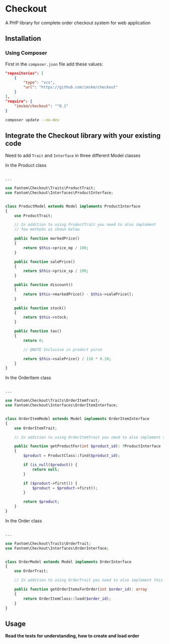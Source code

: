 # Checkout

A PHP library for complete order checkout system for web application

## Installation

### Using Composer

First in the `composer.json` file add these values:

```json
"repositories": [
	{
		"type": "vcs",
		"url": "https://github.com/imskm/checkout"
	}
],
"require": {
	"imskm/checkout": "^0.1"
}
```

```bash
composer update --no-dev
```

## Integrate the Checkout library with your existing code

Need to add `Trait` and `Interface` in three different Model classes

In the Product class

```php

...

use Fantom\Checkout\Traits\ProductTrait;
use Fantom\Checkout\Interfaces\ProductInterface;


class ProductModel extends Model implements ProductInterface
{
	use ProductTrait;

	// In addition to using ProductTrait you need to also implement
	// few methods as shown below

	public function markedPrice()
    {
        return $this->price_mp / 100;
    }

    public function salePrice()
    {
        return $this->price_sp / 100;
    }

    public function discount()
    {
        return $this->markedPrice() - $this->salePrice();
    }

    public function stock()
    {
        return $this->stock;
    }

    public function tax()
    {
        return 0;

        // @NOTE Inclusive in product pirce

        return $this->salePrice() / 118 * 0.18;
    }
}
```

In the OrderItem class

```php

...

use Fantom\Checkout\Traits\OrderItemTrait;
use Fantom\Checkout\Interfaces\OrderItemInterface;


class OrderItemModel extends Model implements OrderItemInterface
{
	use OrderItemTrait;

	// In addition to using OrderItemTrait you need to also implement this method

	public function getProductFor(int $product_id): ?ProductInterface
    {
        $product = ProductClass::find($product_id);

        if (is_null($product)) {
            return null;
        }

        if ($product->first()) {
            $product = $product->first();
        }

        return $product;
    }
}
```

In the Order class

```php

...

use Fantom\Checkout\Traits\OrderTrait;
use Fantom\Checkout\Interfaces\OrderInterface;


class OrderModel extends Model implements OrderInterface
{
	use OrderTrait;

	// In addition to using OrderTrait you need to also implement this method

	public function getOrderItemsForOrder(int $order_id): array
    {
        return OrderItemClass::load($order_id);
    }
}
```

## Usage

**Read the tests for understanding, how to create and load order**
